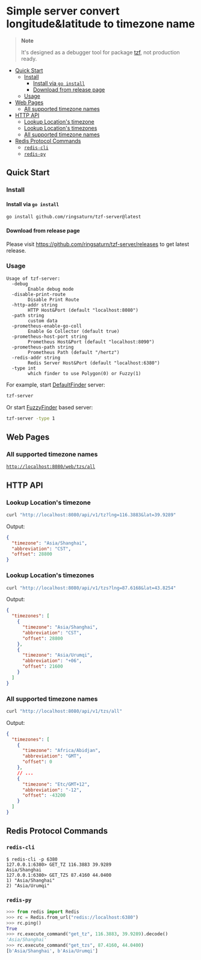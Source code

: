 <h1>Simple server convert longitude&latitude to timezone name</h1>

> **Note**
>
> It's designed as a debugger tool for package
> [tzf](https://github.com/ringsaturn/tzf), not production ready.

- [Quick Start](#quick-start)
  - [Install](#install)
    - [Install via `go install`](#install-via-go-install)
    - [Download from release page](#download-from-release-page)
  - [Usage](#usage)
- [Web Pages](#web-pages)
  - [All supported timezone names](#all-supported-timezone-names)
- [HTTP API](#http-api)
  - [Lookup Location's timezone](#lookup-locations-timezone)
  - [Lookup Location's timezones](#lookup-locations-timezones)
  - [All supported timezone names](#all-supported-timezone-names-1)
- [Redis Protocol Commands](#redis-protocol-commands)
  - [`redis-cli`](#redis-cli)
  - [`redis-py`](#redis-py)

## Quick Start

### Install

#### Install via `go install`

```bash
go install github.com/ringsaturn/tzf-server@latest
```

#### Download from release page

Please visit <https://github.com/ringsaturn/tzf-server/releases> to get latest
release.

### Usage

```console
Usage of tzf-server:
  -debug
        Enable debug mode
  -disable-print-route
        Disable Print Route
  -http-addr string
        HTTP Host&Port (default "localhost:8080")
  -path string
        custom data
  -prometheus-enable-go-coll
        Enable Go Collector (default true)
  -prometheus-host-port string
        Prometheus Host&Port (default "localhost:8090")
  -prometheus-path string
        Prometheus Path (default "/hertz")
  -redis-addr string
        Redis Server Host&Port (default "localhost:6380")
  -type int
        which finder to use Polygon(0) or Fuzzy(1)
```

For example, start
[DefaultFinder](https://pkg.go.dev/github.com/ringsaturn/tzf#DefaultFinder)
server:

```bash
tzf-server
```

Or start [FuzzyFinder](https://pkg.go.dev/github.com/ringsaturn/tzf#FuzzyFinder)
based server:

```bash
tzf-server -type 1
```

## Web Pages

### All supported timezone names

[`http://localhost:8080/web/tzs/all`](http://localhost:8080/web/tzs/all)

## HTTP API

### Lookup Location's timezone

```bash
curl "http://localhost:8080/api/v1/tz?lng=116.3883&lat=39.9289"
```

Output:

```json
{
  "timezone": "Asia/Shanghai",
  "abbreviation": "CST",
  "offset": 28800
}
```

### Lookup Location's timezones

```bash
curl "http://localhost:8080/api/v1/tzs?lng=87.6168&lat=43.8254"
```

Output:

```json
{
  "timezones": [
    {
      "timezone": "Asia/Shanghai",
      "abbreviation": "CST",
      "offset": 28800
    },
    {
      "timezone": "Asia/Urumqi",
      "abbreviation": "+06",
      "offset": 21600
    }
  ]
}
```

### All supported timezone names

```bash
curl "http://localhost:8080/api/v1/tzs/all"
```

Output:

```json
{
  "timezones": [
    {
      "timezone": "Africa/Abidjan",
      "abbreviation": "GMT",
      "offset": 0
    },
    // ...
    {
      "timezone": "Etc/GMT+12",
      "abbreviation": "-12",
      "offset": -43200
    }
  ]
}
```

## Redis Protocol Commands

### `redis-cli`

```console
$ redis-cli -p 6380
127.0.0.1:6380> GET_TZ 116.3883 39.9289
Asia/Shanghai
127.0.0.1:6380> GET_TZS 87.4160 44.0400
1) "Asia/Shanghai"
2) "Asia/Urumqi"
```

### `redis-py`

```python
>>> from redis import Redis
>>> rc = Redis.from_url("redis://localhost:6380")
>>> rc.ping()
True
>>> rc.execute_command("get_tz", 116.3883, 39.9289).decode()
'Asia/Shanghai'
>>> rc.execute_command("get_tzs", 87.4160, 44.0400)
[b'Asia/Shanghai', b'Asia/Urumqi']
```
